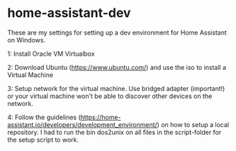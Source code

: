 # home-assistant-dev

These are my settings for setting up a dev environment for Home Assistant on Windows.

1: Install Oracle VM Virtualbox

2: Download Ubuntu (https://www.ubuntu.com/) and use the iso to install a Virtual Machine

3: Setup network for the virtual machine. Use bridged adapter (important!) or your virtual machine won't be able to discover other devices on the network.

4: Follow the guidelines (https://home-assistant.io/developers/development_environment/) on how to setup a local repository. I had to run the bin dos2unix on all files in the script-folder for the setup script to work.
